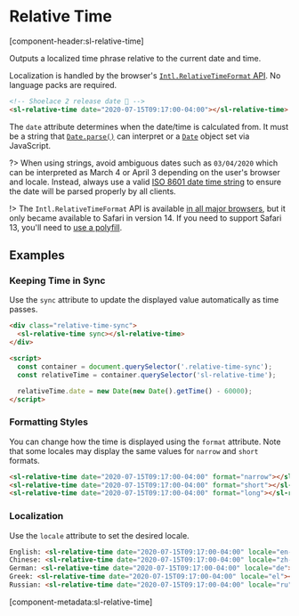 # Relative Time

[component-header:sl-relative-time]

Outputs a localized time phrase relative to the current date and time.

Localization is handled by the browser's [`Intl.RelativeTimeFormat` API](https://developer.mozilla.org/en-US/docs/Web/JavaScript/Reference/Global_Objects/Intl/RelativeTimeFormat). No language packs are required.

```html preview
<!-- Shoelace 2 release date 🎉 -->
<sl-relative-time date="2020-07-15T09:17:00-04:00"></sl-relative-time>
```

The `date` attribute determines when the date/time is calculated from. It must be a string that [`Date.parse()`](https://developer.mozilla.org/en-US/docs/Web/JavaScript/Reference/Global_Objects/Date/parse) can interpret or a [`Date`](https://developer.mozilla.org/en-US/docs/Web/JavaScript/Reference/Global_Objects/Date) object set via JavaScript.

?> When using strings, avoid ambiguous dates such as `03/04/2020` which can be interpreted as March 4 or April 3 depending on the user's browser and locale. Instead, always use a valid [ISO 8601 date time string](https://developer.mozilla.org/en-US/docs/Web/JavaScript/Reference/Global_Objects/Date/parse#Date_Time_String_Format) to ensure the date will be parsed properly by all clients.

!> The `Intl.RelativeTimeFormat` API is available [in all major browsers](https://caniuse.com/mdn-javascript_builtins_intl_relativetimeformat), but it only became available to Safari in version 14. If you need to support Safari 13, you'll need to [use a polyfill](https://github.com/catamphetamine/relative-time-format).

## Examples

### Keeping Time in Sync

Use the `sync` attribute to update the displayed value automatically as time passes.

```html preview
<div class="relative-time-sync">
  <sl-relative-time sync></sl-relative-time>
</div>

<script>
  const container = document.querySelector('.relative-time-sync');
  const relativeTime = container.querySelector('sl-relative-time');

  relativeTime.date = new Date(new Date().getTime() - 60000);
</script>
```

### Formatting Styles

You can change how the time is displayed using the `format` attribute. Note that some locales may display the same values for `narrow` and `short` formats.

```html preview
<sl-relative-time date="2020-07-15T09:17:00-04:00" format="narrow"></sl-relative-time><br>
<sl-relative-time date="2020-07-15T09:17:00-04:00" format="short"></sl-relative-time><br>
<sl-relative-time date="2020-07-15T09:17:00-04:00" format="long"></sl-relative-time>
```

### Localization

Use the `locale` attribute to set the desired locale.

```html preview
English: <sl-relative-time date="2020-07-15T09:17:00-04:00" locale="en-US"></sl-relative-time><br>
Chinese: <sl-relative-time date="2020-07-15T09:17:00-04:00" locale="zh-CN"></sl-relative-time><br>
German: <sl-relative-time date="2020-07-15T09:17:00-04:00" locale="de"></sl-relative-time><br>
Greek: <sl-relative-time date="2020-07-15T09:17:00-04:00" locale="el"></sl-relative-time><br>
Russian: <sl-relative-time date="2020-07-15T09:17:00-04:00" locale="ru"></sl-relative-time>
```

[component-metadata:sl-relative-time]

